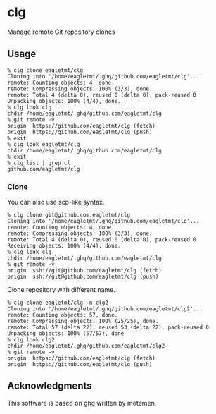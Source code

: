 # clg
Manage remote Git repository clones

## Usage
```
% clg clone eagletmt/clg
Cloning into '/home/eagletmt/.ghq/github.com/eagletmt/clg'...
remote: Counting objects: 4, done.
remote: Compressing objects: 100% (3/3), done.
remote: Total 4 (delta 0), reused 0 (delta 0), pack-reused 0
Unpacking objects: 100% (4/4), done.
% clg look clg
chdir /home/eagletmt/.ghq/github.com/eagletmt/clg
% git remote -v
origin  https://github.com/eagletmt/clg (fetch)
origin  https://github.com/eagletmt/clg (push)
% exit
% clg look eagletmt/clg
chdir /home/eagletmt/.ghq/github.com/eagletmt/clg
% exit
% clg list | grep cl
github.com/eagletmt/clg
```

### Clone
You can also use scp-like syntax.

```
% clg clone git@github.com:eagletmt/clg
Cloning into '/home/eagletmt/.ghq/github.com/eagletmt/clg'...
remote: Counting objects: 4, done.
remote: Compressing objects: 100% (3/3), done.
remote: Total 4 (delta 0), reused 0 (delta 0), pack-reused 0
Receiving objects: 100% (4/4), done.
% clg look clg
chdir /home/eagletmt/.ghq/github.com/eagletmt/clg
% git remote -v
origin  ssh://git@github.com/eagletmt/clg (fetch)
origin  ssh://git@github.com/eagletmt/clg (push)
```

Clone repository with different name.

```
% clg clone eagletmt/clg -n clg2
Cloning into '/home/eagletmt/.ghq/github.com/eagletmt/clg2'...
remote: Counting objects: 57, done.
remote: Compressing objects: 100% (25/25), done.
remote: Total 57 (delta 22), reused 53 (delta 22), pack-reused 0
Unpacking objects: 100% (57/57), done
% clg look clg2
chdir /home/eagletmt/.ghq/github.com/eagletmt/clg2
% git remote -v
origin  https://github.com/eagletmt/clg (fetch)
origin  https://github.com/eagletmt/clg (push)
```

## Acknowledgments
This software is based on [ghq](https://github.com/motemen/ghq) written by motemen.

